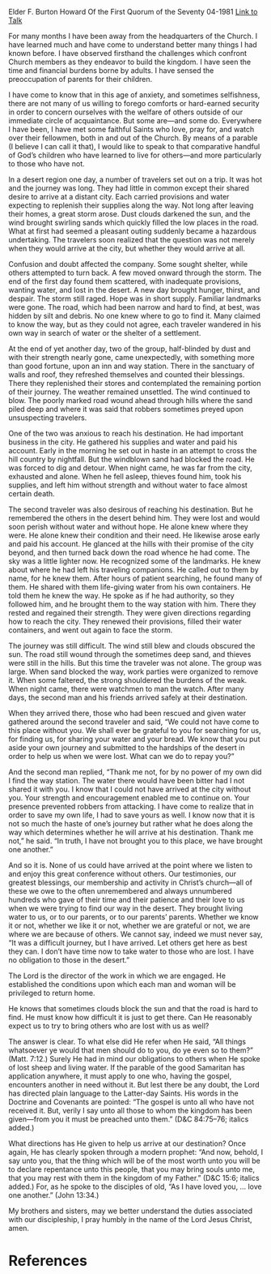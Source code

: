 Elder F. Burton Howard
Of the First Quorum of the Seventy
04-1981
[Link to Talk](https://www.churchofjesuschrist.org/study/general-conference/1981/04/in-saving-others-we-save-ourselves?lang=eng)

For many months I have been away from the headquarters of the Church. I have learned much and have come to understand better many things I had known before. I have observed firsthand the challenges which confront Church members as they endeavor to build the kingdom. I have seen the time and financial burdens borne by adults. I have sensed the preoccupation of parents for their children.

I have come to know that in this age of anxiety, and sometimes selfishness, there are not many of us willing to forego comforts or hard-earned security in order to concern ourselves with the welfare of others outside of our immediate circle of acquaintance. But some are—and some do. Everywhere I have been, I have met some faithful Saints who love, pray for, and watch over their fellowmen, both in and out of the Church. By means of a parable (I believe I can call it that), I would like to speak to that comparative handful of God’s children who have learned to live for others—and more particularly to those who have not.

In a desert region one day, a number of travelers set out on a trip. It was hot and the journey was long. They had little in common except their shared desire to arrive at a distant city. Each carried provisions and water expecting to replenish their supplies along the way. Not long after leaving their homes, a great storm arose. Dust clouds darkened the sun, and the wind brought swirling sands which quickly filled the low places in the road. What at first had seemed a pleasant outing suddenly became a hazardous undertaking. The travelers soon realized that the question was not merely when they would arrive at the city, but whether they would arrive at all.

Confusion and doubt affected the company. Some sought shelter, while others attempted to turn back. A few moved onward through the storm. The end of the first day found them scattered, with inadequate provisions, wanting water, and lost in the desert. A new day brought hunger, thirst, and despair. The storm still raged. Hope was in short supply. Familiar landmarks were gone. The road, which had been narrow and hard to find, at best, was hidden by silt and debris. No one knew where to go to find it. Many claimed to know the way, but as they could not agree, each traveler wandered in his own way in search of water or the shelter of a settlement.

At the end of yet another day, two of the group, half-blinded by dust and with their strength nearly gone, came unexpectedly, with something more than good fortune, upon an inn and way station. There in the sanctuary of walls and roof, they refreshed themselves and counted their blessings. There they replenished their stores and contemplated the remaining portion of their journey. The weather remained unsettled. The wind continued to blow. The poorly marked road wound ahead through hills where the sand piled deep and where it was said that robbers sometimes preyed upon unsuspecting travelers.

One of the two was anxious to reach his destination. He had important business in the city. He gathered his supplies and water and paid his account. Early in the morning he set out in haste in an attempt to cross the hill country by nightfall. But the windblown sand had blocked the road. He was forced to dig and detour. When night came, he was far from the city, exhausted and alone. When he fell asleep, thieves found him, took his supplies, and left him without strength and without water to face almost certain death.

The second traveler was also desirous of reaching his destination. But he remembered the others in the desert behind him. They were lost and would soon perish without water and without hope. He alone knew where they were. He alone knew their condition and their need. He likewise arose early and paid his account. He glanced at the hills with their promise of the city beyond, and then turned back down the road whence he had come. The sky was a little lighter now. He recognized some of the landmarks. He knew about where he had left his traveling companions. He called out to them by name, for he knew them. After hours of patient searching, he found many of them. He shared with them life-giving water from his own containers. He told them he knew the way. He spoke as if he had authority, so they followed him, and he brought them to the way station with him. There they rested and regained their strength. They were given directions regarding how to reach the city. They renewed their provisions, filled their water containers, and went out again to face the storm.

The journey was still difficult. The wind still blew and clouds obscured the sun. The road still wound through the sometimes deep sand, and thieves were still in the hills. But this time the traveler was not alone. The group was large. When sand blocked the way, work parties were organized to remove it. When some faltered, the strong shouldered the burdens of the weak. When night came, there were watchmen to man the watch. After many days, the second man and his friends arrived safely at their destination.

When they arrived there, those who had been rescued and given water gathered around the second traveler and said, “We could not have come to this place without you. We shall ever be grateful to you for searching for us, for finding us, for sharing your water and your bread. We know that you put aside your own journey and submitted to the hardships of the desert in order to help us when we were lost. What can we do to repay you?”

And the second man replied, “Thank me not, for by no power of my own did I find the way station. The water there would have been bitter had I not shared it with you. I know that I could not have arrived at the city without you. Your strength and encouragement enabled me to continue on. Your presence prevented robbers from attacking. I have come to realize that in order to save my own life, I had to save yours as well. I know now that it is not so much the haste of one’s journey but rather what he does along the way which determines whether he will arrive at his destination. Thank me not,” he said. “In truth, I have not brought you to this place, we have brought one another.”

And so it is. None of us could have arrived at the point where we listen to and enjoy this great conference without others. Our testimonies, our greatest blessings, our membership and activity in Christ’s church—all of these we owe to the often unremembered and always unnumbered hundreds who gave of their time and their patience and their love to us when we were trying to find our way in the desert. They brought living water to us, or to our parents, or to our parents’ parents. Whether we know it or not, whether we like it or not, whether we are grateful or not, we are where we are because of others. We cannot say, indeed we must never say, “It was a difficult journey, but I have arrived. Let others get here as best they can. I don’t have time now to take water to those who are lost. I have no obligation to those in the desert.”

The Lord is the director of the work in which we are engaged. He established the conditions upon which each man and woman will be privileged to return home.

He knows that sometimes clouds block the sun and that the road is hard to find. He must know how difficult it is just to get there. Can He reasonably expect us to try to bring others who are lost with us as well?

The answer is clear. To what else did He refer when He said, “All things whatsoever ye would that men should do to you, do ye even so to them?” (Matt. 7:12.) Surely He had in mind our obligations to others when He spoke of lost sheep and living water. If the parable of the good Samaritan has application anywhere, it must apply to one who, having the gospel, encounters another in need without it. But lest there be any doubt, the Lord has directed plain language to the Latter-day Saints. His words in the Doctrine and Covenants are pointed: “The gospel is unto all who have not received it. But, verily I say unto all those to whom the kingdom has been given—from you it must be preached unto them.” (D&C 84:75–76; italics added.)

What directions has He given to help us arrive at our destination? Once again, He has clearly spoken through a modern prophet: “And now, behold, I say unto you, that the thing which will be of the most worth unto you will be to declare repentance unto this people, that you may bring souls unto me, that you may rest with them in the kingdom of my Father.” (D&C 15:6; italics added.) For, as he spoke to the disciples of old, “As I have loved you, … love one another.” (John 13:34.)

My brothers and sisters, may we better understand the duties associated with our discipleship, I pray humbly in the name of the Lord Jesus Christ, amen.

# References

